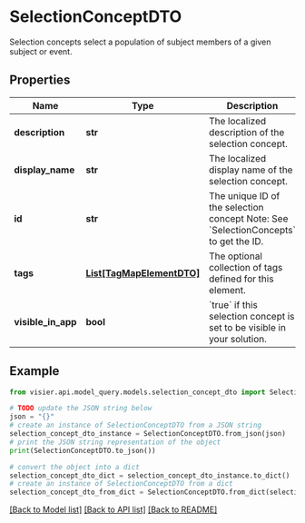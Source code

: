 # SelectionConceptDTO

Selection concepts select a population of subject members of a given subject or event.

## Properties

Name | Type | Description | Notes
------------ | ------------- | ------------- | -------------
**description** | **str** | The localized description of the selection concept. | [optional] 
**display_name** | **str** | The localized display name of the selection concept. | [optional] 
**id** | **str** | The unique ID of the selection concept  Note: See &#x60;SelectionConcepts&#x60; to get the ID. | [optional] 
**tags** | [**List[TagMapElementDTO]**](TagMapElementDTO.md) | The optional collection of tags defined for this element. | [optional] 
**visible_in_app** | **bool** | &#x60;true&#x60; if this selection concept is set to be visible in your solution. | [optional] 

## Example

```python
from visier.api.model_query.models.selection_concept_dto import SelectionConceptDTO

# TODO update the JSON string below
json = "{}"
# create an instance of SelectionConceptDTO from a JSON string
selection_concept_dto_instance = SelectionConceptDTO.from_json(json)
# print the JSON string representation of the object
print(SelectionConceptDTO.to_json())

# convert the object into a dict
selection_concept_dto_dict = selection_concept_dto_instance.to_dict()
# create an instance of SelectionConceptDTO from a dict
selection_concept_dto_from_dict = SelectionConceptDTO.from_dict(selection_concept_dto_dict)
```
[[Back to Model list]](../README.md#documentation-for-models) [[Back to API list]](../README.md#documentation-for-api-endpoints) [[Back to README]](../README.md)


